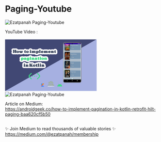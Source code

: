 # Paging-Youtube

<img alt="Ezatpanah  Paging-Youtube" src="https://emojipedia-us.s3.amazonaws.com/content/2020/04/05/yt.png" width="3%"></a>

YouTube Video :
<br>  
<a href="https://youtu.be/ySPbJ7OCVEE" target="_blank"><img alt="Ezatpanah  Paging-Youtube" src="youtube-paging.jpg" width="60%"/></a>
<br>
<img alt="Ezatpanah  Paging-Youtube" src="ezgif-2-8f0fde0a2f.gif" width="20%">



Article on Medium:
<br>
https://androidgeek.co/how-to-implement-pagination-in-kotlin-retrofit-hilt-paging-baa620cf5b50
<br>
<br>

✨ Join Medium to read thousands of valuable stories ✨
<br>
https://medium.com/@ezatpanah/membership
